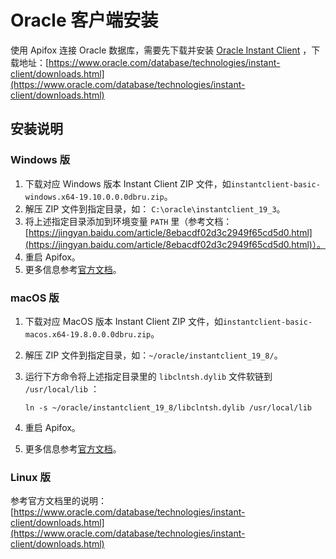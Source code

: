 # Oracle 客户端安装

使用 Apifox 连接 Oracle 数据库，需要先下载并安装 [Oracle Instant Client](https://www.oracle.com/database/technologies/instant-client.html) ，下载地址：[https://www.oracle.com/database/technologies/instant-client/downloads.html](https://www.oracle.com/database/technologies/instant-client/downloads.html)

## 安装说明

### Windows 版

1. 下载对应 Windows 版本 Instant Client ZIP 文件，如`instantclient-basic-windows.x64-19.10.0.0.0dbru.zip`。
2. 解压 ZIP 文件到指定目录，如： `C:\oracle\instantclient_19_3`。
3. 将上述指定目录添加到环境变量 `PATH` 里（参考文档：[https://jingyan.baidu.com/article/8ebacdf02d3c2949f65cd5d0.html](https://jingyan.baidu.com/article/8ebacdf02d3c2949f65cd5d0.html)）。
4. 重启 Apifox。
5. 更多信息参考[官方文档](https://www.oracle.com/database/technologies/instant-client/downloads.html)。

### macOS 版

1. 下载对应 MacOS 版本 Instant Client ZIP 文件，如`instantclient-basic-macos.x64-19.8.0.0.0dbru.zip`。
2. 解压 ZIP 文件到指定目录，如：`~/oracle/instantclient_19_8/`。
3. 运行下方命令将上述指定目录里的 `libclntsh.dylib` 文件软链到 `/usr/local/lib` ：

   `ln -s ~/oracle/instantclient_19_8/libclntsh.dylib /usr/local/lib`

4. 重启 Apifox。
5. 更多信息参考[官方文档](https://www.oracle.com/database/technologies/instant-client/downloads.html)。

### Linux 版

参考官方文档里的说明：[https://www.oracle.com/database/technologies/instant-client/downloads.html](https://www.oracle.com/database/technologies/instant-client/downloads.html)
